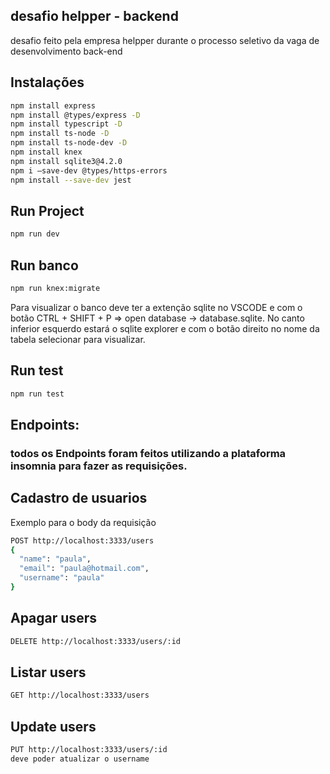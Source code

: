 ## desafio helpper - backend

desafio feito pela empresa helpper durante o processo seletivo da vaga de desenvolvimento back-end

## Instalações

```bash
npm install express
npm install @types/express -D
npm install typescript -D
npm install ts-node -D
npm install ts-node-dev -D
npm install knex 
npm install sqlite3@4.2.0
npm i —save-dev @types/https-errors
npm install --save-dev jest
```

## Run Project

```bash
npm run dev
```

## Run banco

```bash
npm run knex:migrate
```
Para visualizar o banco deve ter a extenção sqlite no VSCODE e com o botão CTRL + SHIFT + P => open database → database.sqlite. No canto inferior esquerdo estará o sqlite explorer e com o botão direito no nome da tabela selecionar para visualizar.

## Run test

```bash
npm run test
```

## Endpoints:

### todos os Endpoints foram feitos utilizando a plataforma insomnia para fazer as requisições.

## Cadastro de usuarios

Exemplo para o body da requisição
```bash
POST http://localhost:3333/users
{
  "name": "paula",
  "email": "paula@hotmail.com",
  "username": "paula"
}
```

## Apagar users

```bash
DELETE http://localhost:3333/users/:id
```

## Listar users

```bash
GET http://localhost:3333/users
```

## Update users

```bash
PUT http://localhost:3333/users/:id
deve poder atualizar o username
```
